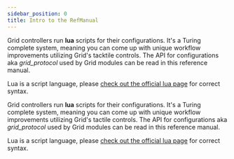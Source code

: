 ```yaml
---
sidebar_position: 0
title: Intro to the RefManual
---
```


Grid controllers run <b>lua</b> scripts for their configurations. It's a Turing complete system, meaning you can come up with unique workflow improvements utilizing Grid's tacktile controls. The API for configurations aka <i>grid_protocol</i> used by Grid modules can be read in this reference manual. 

Lua is a script language, please [check out the official lua page](https://www.lua.org/pil/contents.html) for correct syntax.

Grid controllers run <b>lua</b> scripts for their configurations. It's a Turing complete system, meaning you can come up with unique workflow improvements utilizing Grid's tactile controls. The API for configurations aka <i>grid_protocol</i> used by Grid modules can be read in this reference manual. 

Lua is a script language, please <a href="https://www.lua.org/pil/contents.html" rel="external" target="_blank" class="pb-0.5 border-b-2 border-blue-500">check out the official lua page</a> for correct syntax.
